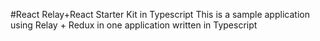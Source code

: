 #React Relay+React Starter Kit in Typescript
This is a sample application using Relay + Redux in one application written in Typescript
